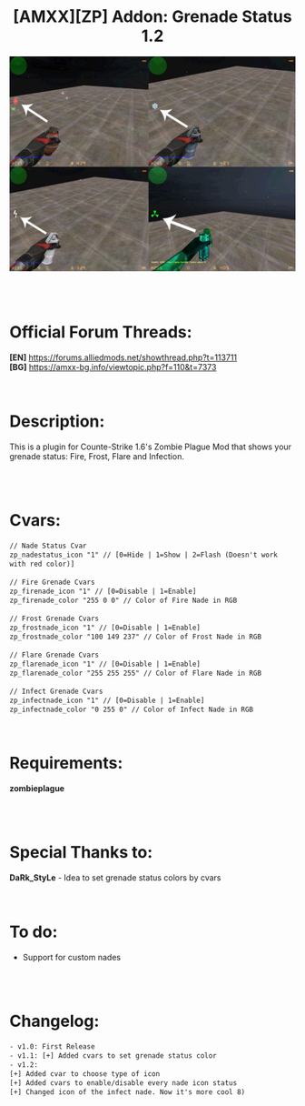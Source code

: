 <h1 align="center">[AMXX][ZP] Addon: Grenade Status 1.2</h1>

<p align="center"><img src="https://raw.githubusercontent.com/kpuc313/AMXX-ZP_Addon_Grenade_Status/master/Preview/Preview.jpg" width="700px"></p>

<br /><br />

<h1>Official Forum Threads:</h1>

**[EN]** https://forums.alliedmods.net/showthread.php?t=113711<br />
**[BG]** https://amxx-bg.info/viewtopic.php?f=110&t=7373

<br />

<h1>Description:</h1>
This is a plugin for Counte-Strike 1.6's Zombie Plague Mod that shows your grenade status: Fire, Frost, Flare and Infection.

<br /><br />

<h1>Cvars:</h1>

    // Nade Status Cvar  
    zp_nadestatus_icon "1" // [0=Hide | 1=Show | 2=Flash (Doesn't work with red color)]
    
    // Fire Grenade Cvars  
    zp_firenade_icon "1" // [0=Disable | 1=Enable]
    zp_firenade_color "255 0 0" // Color of Fire Nade in RGB
    
    // Frost Grenade Cvars  
    zp_frostnade_icon "1" // [0=Disable | 1=Enable]
    zp_frostnade_color "100 149 237" // Color of Frost Nade in RGB
    
    // Flare Grenade Cvars  
    zp_flarenade_icon "1" // [0=Disable | 1=Enable]
    zp_flarenade_color "255 255 255" // Color of Flare Nade in RGB
    
    // Infect Grenade Cvars  
    zp_infectnade_icon "1" // [0=Disable | 1=Enable]
    zp_infectnade_color "0 255 0" // Color of Infect Nade in RGB

<br />

<h1>Requirements:</h1>
<b>zombieplague</b>

<br /><br />

<h1>Special Thanks to:</h1>

**DaRk_StyLe** - Idea to set grenade status colors by cvars

<br />

<h1>To do:</h1>

* Support for custom nades

<br /><br />

<h1>Changelog:</h1>

    - v1.0: First Release
    - v1.1: [+] Added cvars to set grenade status color
    - v1.2:
    [+] Added cvar to choose type of icon
    [+] Added cvars to enable/disable every nade icon status
    [+] Changed icon of the infect nade. Now it's more cool 8)
